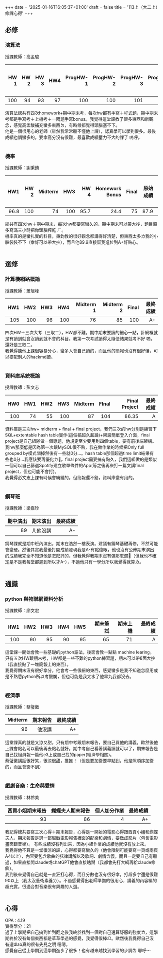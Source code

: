 +++
date = '2025-01-16T16:05:37+01:00'
draft = false
title = '113上（大二上）修課心得'
+++
## 必修
### 演算法
授課教師：高孟駿

| HW 1 | HW 2 | HW 3 | HW4 | ProgHW-1 | ProgHW-2 | ProgHW-3 | ProgHW-4 | Midterm | Final | 原始成績 | 最終成績 |
|----------:|----------:|----------:|----------:|----------:|----------:|----------:|----------:|----------:|----------:|----------:|----------:|
| 100 | 94 | 93 | 97 | 100 | 100 | 101 | 105 | 83 | 72 | 100 | A+ |

演算法總共有四次homework+期中期末考，每次hw都有手寫＋程式題，期中期末考都是手寫考＋上機考＋一兩題手寫bonus。我覺得這堂課教了很多東西和新觀念，感覺高孟駿補充蠻多東西ㄉ，有時候都覺得頭腦塞不下。  
他是一個很用心的老師（雖然我常常聽不懂他上課），認真學可以學到很多。最後成績也調蠻多的，要拿高分沒有很難，最喜歡成績壓力不大的課了 嗚呼。
<br>
<br>

### 機率
授課教師：謝秉鈞

| HW1 | HW 2 | Midterm | HW3 | HW 4 | Homework Bonus | Final | 原始成績 | 調分後成績 | 最終成績 |
|----------:|----------:|----------:|----------:|----------:|----------:|----------:|----------:|----------:|----------:|
| 96.8 | 100 | 74 | 100 | 95.7 | 24.4 | 75 | 87.9 | 89.9 | A+ |

總共有四次hw＋期中期末，每次hw都要寫蠻久的，期中期末可以帶大抄，題目超多寫滿三小時把你頭腦榨乾 ㄏ。  
機率真的是蠻扎實的科目，秉鈞教的很好觀念都講得好清楚，但東西太多ㄌ我的小腦袋裝不下（幸好可以帶大抄），而且他89.9直接幫我進位到A+好貼心。
<br>
<br>

## 選修
### 計算機網路概論
授課教師：蕭旭峰

| HW1 | HW2 | HW3 | HW4 | Midterm 1| Midterm 2 | Final | 最終成績 |
|----------:|----------:|----------:|----------:|----------:|----------:|----------:|----------:|
| 105 | 100 | 96 | 100 | 76 | 85 | 100 | A+ |

四次HW＋三次大考（三取二），HW都不難。期中期末要讀的細心一點，計網概就是有讀到就會沒讀到就不會的科目。我第一次考試讀得太隨便結果就考不好 嗚，還好是三取二。  
我覺得聽他上課很容易分心，蠻多人會自己讀的，而且他的簡報也沒有很好懂，可以搭配別人的hackmd讀。
<br>
<br>

### 資料庫系統概論
授課教師：彭文志

| HW0 | HW1 | HW2 | HW3 | Midterm | FInal | Final Project | 最終成績 |
|----------:|----------:|----------:|----------:|----------:|----------:|----------:|----------:|
| 100 | 74 | 55 | 100 | 87 | 104 | 86.35 | A |

資料庫是三次hw+ midterm + final + final project，我們三次的hw分別是練習下SQL+extentable hash table實作(這個搞超久超躁)+架設簡單登入介面，final project是自己組隊做一個專題，他規定至少要用到四個table，要有前後端架構。  
我hw那麼低是因為第一次跟MySQL很不熟，我在做作業的時候把Only full grouped by模式關掉然後有一些就0分...。hash table那個超過time limit結果有些也0分...我應該要再優化ㄉ🥲。final project需要搞有點久，我們這組做的是類似一個可以自己篩選Spotify建立歌單條件的App(等之後再來打一篇文講final project，但也可能不會打)。  
我覺得彭文志上課有時候會繞繞的，但簡報還不錯，資料庫蠻有用的。
<br>
<br>

### 鋼琴班
授課教師：梁嘉珍

| 期中演出 | 期末演出 | 最終成績 |
|----------:|----------:|----------:|
| 89 | ㄦ他沒講 | A- |

鋼琴課就是期中班內演出，期末在浩然一樓表演。建議有鋼琴基礎再修，不然可能會蠻硬。然後其實我最後打開成績發現我是A-有點傻眼，他也沒有公佈期末演出的成績我完全不知道他是怎麼評的，但我覺得我期末沒有彈那麼爛🥲（但我也不確定是不是我每堂都遲到所以才A-），不過他只有一學分所以我覺得就算ㄌ。
<br>
<br>

## 通識
### python 與物聯網資料分析
授課教師：廖文宏

| HW1 | HW2 | HW3 | HW4 | HW5 | 期末筆試 | 期末上機 | 最終成績 |
|----------:|----------:|----------:|----------:|----------:|----------:|----------:|----------:|
| 100 | 90 | 95 | 90 | 95 | 65 | 71 | A |

這堂課一開始會教一些基礎的python語法，後面會教一點點 machine learing。只有五次HW跟期末考，HW都是一些不難的python練習題，期末可以帶8面大抄（我直接貼了一堆簡報上的東西）。  
我覺得期末沒有很好拿分，他會考一些很細的東西，感覺蠻多是我不知道怎麼用或是不熟悉python所以考蠻爛，但也可能是我太水了他早九我都沒去。
<br>
<br>

### 經濟學
授課教師：蔡璧徽

| Midterm | 期末報告 | 最終成績 |
|----------:|----------:|----------:|
| 96 | 他沒講 | A+ |

這堂課真的就是又涼又甜，只有期中考跟期末報告，要自己買他的講義，歐然後他上課會點名可以最後再去點名就好。期中考自己看著講義讀就可以了，期末報告是自己找組員報一篇他e3上或自己找的paper(經濟學相關)。  
蔡璧徽講話很好笑，很涼很甜，推推！（但是要加簽要早點到，他是照順序加簽的，而且會簽不到）
<br>
<br>

### 戲劇音樂：生命與愛情
授課教師：林伶美

| 西貢小姐期末報告 | 蝴蝶夫人期末報告 | 個人加分作業 | 最終成績 |
|----------:|----------:|----------:|----------:|
| 93 | 86 | 4 | A+ |

我記得總共要寫三次心得＋期末報告，心得是一開始的電影心得跟西貢小姐和蝴蝶夫人，期末報告是選一部越戰電影報告裡面的配樂和劇情，要做成影片（包含電影畫面跟音樂）。 有些成績沒有列出來，因為小組作業的成績他就沒有放上來。  
我覺得他不算是一堂很涼的課，心得都要寫蠻久的（他會限制可能要寫一頁或兩頁A4以上），內容要包含歌曲的弦律講解以及歌詞、劇情含義，而且一定要自己有聽過，如果直接問claude或chatGPT他會直接瞎掰（我都會先打大綱再給claude修飾）。  
我到後來覺得自己就是一直狂打心得，而且分數也沒有很好拿，打超多字還是很難90以上（我太沒藝術素養ㄌ）。不過感覺得出老師準備的很用心，講義的內容編的超充實，很適合對音樂很有興趣的人選。
<br>
<br>

## 心得
GPA : 4.19  
實得學分：21  
過了上學期把自己搞到忙到翻之後我終於找到一個對自己還算舒服的強度ㄌ，這學期終於沒有每個東西都是草草學過的感覺，我覺得很棒:D。歐然後我覺得自己沒有選dlab真的很有先見之明 嗯嗯。  
感覺自己從上學期到這學期進步了很多！也有越來越找到學習的步調ㄌ 耶呼～